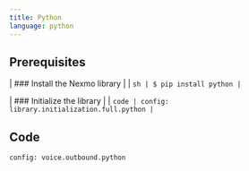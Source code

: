 ```yaml
---
title: Python
language: python
---
```


## Prerequisites

| ### Install the Nexmo library
|
| ```sh
| $ pip install python
| ```

| ### Initialize the library
|
| ```code
| config: library.initialization.full.python
| ```

## Code

```code
config: voice.outbound.python
```
